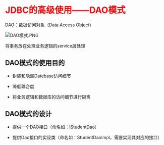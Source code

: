 # <font color="red">JDBC的高级使用——DAO模式</font>

DAO：数据访问对象（Data Access Object）

![DAO模式.PNG](https://img-blog.csdn.net/20180425145700647)

将事务放在处理业务逻辑的service层处理

## DAO模式的使用目的

- 封装和隐藏Datebase访问细节

- 降低耦合度

- 将业务逻辑和数据库的访问细节进行隔离

## DAO模式的设计

- 提供一个DAO接口（命名如：IStudentDao）

- 提供Dao接口的实现类（命名如：StudentDaoImpl，需要实现其对应的接口）
